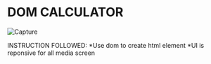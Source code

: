 <H1>DOM CALCULATOR</H1>


![Capture](https://github.com/BALAJINR2023/DOM-CAL/assets/151283720/562ceadb-7e87-43d8-b6f4-ec47394e7594)

INSTRUCTION FOLLOWED:
*Use dom to create html element 
*UI is reponsive for all media screen
